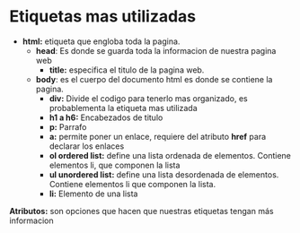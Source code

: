 ﻿# Etiquetas mas utilizadas
- **html:** etiqueta que engloba toda la pagina.
	- **head**: Es donde se guarda toda la informacion de nuestra pagina web	
		- **title:** especifica el titulo de la pagina web.
	- **body**: es el cuerpo del documento html es donde se contiene la pagina.
		- **div:** Divide el codigo para tenerlo mas organizado, es probablementa la etiqueta mas utilizada
		- **h1 a h6:** Encabezados de titulo 
		- **p:** Parrafo 
		- **a:** permite poner un enlace, requiere del atributo **href** para  declarar los enlaces
		- **ol ordered list:**  define una lista ordenada de elementos. Contiene elementos li, que componen  la lista
		- **ul  unordered list:** define una lista desordenada de elementos. Contiene elementos li que componen la lista.
		- **li:** Elemento de una lista

**Atributos:** son opciones que hacen que nuestras etiquetas tengan más informacion
